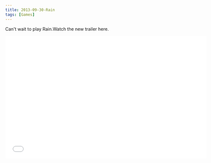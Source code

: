```yaml
---
title: 2013-09-30-Rain
tags: [Games]
---
```


Can't wait to play Rain.Watch the new trailer here.

<iframe width="640" height="390" src="//www.youtube.com/embed/RS0mpDh5aO4" frameborder="0" allowfullscreen></iframe> 